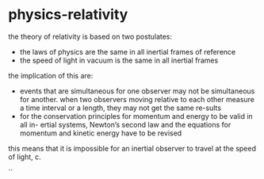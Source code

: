 # physics-relativity

the theory of relativity is based on two postulates:
- the laws of physics are the same in all inertial frames of reference
- the speed of light in vacuum is the same in all inertial frames

the implication of this are:
- events that are simultaneous for one observer may not be simultaneous for another.
  when two observers moving relative to each other measure a time interval or a length, they may not get the same re-sults
- for the conservation principles for momentum and energy to be valid in all in- ertial systems, Newton’s second law and the equations for momentum and kinetic energy have to be revised

this means that it is impossible for an inertial observer to travel at the speed of light, c.

``